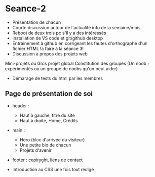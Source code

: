 # Seance-2

- Présentation de chacun
- Courte discussion autour de l'actualité info de la semaine/mois
- Reboot de deux trois pc s'il y a des intéressés
- Installation de VS code et git/github desktop
- Entrainement à github en corrigeant les fautes d'orthographe d'un fichier HTML !a faire à la séance 3!
- Discussion à propos des projets web
  
Mini-projets ou Gros projet global
Constitution des groupes (Un noob + expérimentés ou un groupe de noobs qu'on peut aider)

- Démarage de tests du html par les membres

## Page de présentation de soi
- header :
    - Haut à gauche, titre du site
    - Haut à droite, Home, Crédits
- main :
    - Hero (bloc d'arrivée du visiteur)
    - Une petite bio de chacun
    - Projets d'avenir
- footer : copiryght, liens de contact
  
- Introduction au CSS une fois tout rédigé
